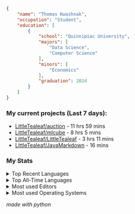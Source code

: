 
```json
{
    "name": "Thomas Kwashnak",
    "occupation": "Student",
    "education": [
        {
            "school": "Quinnipiac University",
            "majors": [
                "Data Science",
                "Computer Science"
            ],
            "minors": [
                "Economics"
            ],
            "graduation": 2024
        }
    ]
}
```

### My current projects (Last 7 days):
<ul><li><a href="https://github.com/LittleTealeaf/auction">LittleTealeaf/auction</a> - 11 hrs 59 mins</li><li><a href="https://github.com/LittleTealeaf/mlcube">LittleTealeaf/mlcube</a> - 8 hrs 5 mins</li><li><a href="https://github.com/LittleTealeaf/LittleTealeaf">LittleTealeaf/LittleTealeaf</a> - 3 hrs 11 mins</li><li><a href="https://github.com/LittleTealeaf/JavaMarkdown">LittleTealeaf/JavaMarkdown</a> - 16 mins</li></ul>


### My Stats
<details><summary>Top Recent Languages</summary>
<ul><li>TypeScript - 11 hrs 50 mins</li><li>Other - 3 hrs 43 mins</li><li>Python - 3 hrs 35 mins</li><li>SCSS - 47 mins</li><li>Java - 16 mins</li></ul></details>

<details><summary>Top All-Time Languages</summary>
<ul><li>TypeScript - 52.29%</li><li>Other - 20.54%</li><li>Python - 19.64%</li><li>SCSS - 3.31%</li><li>JSON - 1.27%</li></ul></details>

<details><summary>Most used Editors</summary>
<ul><li>VS Code - 71.32%</li><li>Browser - 28.17%</li><li>IntelliJ - 0.51%</li></ul></details>

<details><summary>Most used Operating Systems</summary>
<ul><li>Windows - 100.0%</li></ul></details>

*made with python*
